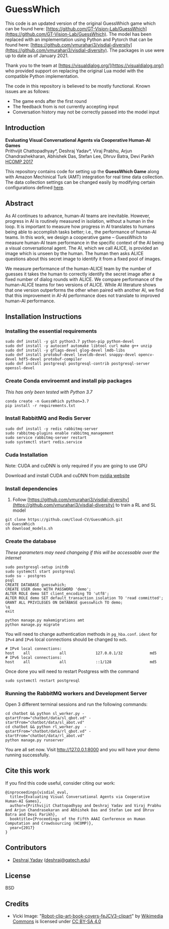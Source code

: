 # GuessWhich

This code is an updated version of the original GuessWhich game which can be found here: [https://github.com/GT-Vision-Lab/GuessWhich](https://github.com/GT-Vision-Lab/GuessWhich). The model has been replaced with an implementation using Python and Pytorch that can be found here: [https://github.com/vmurahari3/visdial-diversity](https://github.com/vmurahari3/visdial-diversity). The packages in use were up to date as of January 2021.

Thank you to the team at [https://visualdialog.org/](https://visualdialog.org/) who provided support on replacing the original Lua model with the compatible Python implementation.

The code in this repository is believed to be mostly functional. Known issues are as follows:
* The game ends after the first round
* The feedback from is not currently accepting input
* Conversation history may not be correctly passed into the model input

## Introduction

**Evaluating Visual Conversational Agents via Cooperative Human-AI Games**  
Prithvijit Chattopadhyay*, Deshraj Yadav*, Viraj Prabhu, Arjun Chandrashekharan, Abhishek Das, Stefan Lee, Dhruv Batra, Devi Parikh  
[HCOMP 2017][4]

This repository contains code for setting up the **GuessWhich Game** along with Amazon Mechinical Turk (AMT) integration for real time data collection. The data collection settings can be changed easily by modifying certain configurations defined [here](https://github.com/VT-vision-lab/GuessWhich/blob/master/amt/constants.py).

## Abstract

As AI continues to advance, human-AI teams are inevitable. However, progress in AI is routinely measured in isolation, without a human in the loop. It is important to measure how progress in AI translates to humans being able to accomplish tasks better; i.e., the performance of human-AI teams. In this work, we design a cooperative game – GuessWhich to measure human-AI team performance in the specific context of the AI being a visual conversational agent. The AI, which we call ALICE, is provided an image which is unseen by the human. The human then asks ALICE questions about this secret image to identify it from a fixed pool of images.

We measure performance of the human-ALICE team by the number of guesses it takes the human to correctly identify the secret image after a fixed number of dialog rounds with ALICE. We compare performance of the human-ALICE teams for two versions of ALICE. While AI literature shows that one version outperforms the other when paired with another AI, we find that this improvement in AI-AI performance does not translate to improved human-AI performance.


## Installation Instructions

### Installing the essential requirements

```shell
sudo dnf install -y git python3.7 python-pip python-devel
sudo dnf install -y autoconf automake libtool curl make g++ unzip
sudo dnf install -y gflags-devel glog-devel lmdb-libs
sudo dnf install protobuf-devel leveldb-devel snappy-devel opencv-devel hdf5-devel protobuf-compiler
sudo dnf install postgresql postgresql-contrib postgresql-server openssl-devel
```

### Create Conda enviroemnt and install pip packages

*This has only been tested with Python 3.7*

```
conda create -n GuessWhich python=3.7
pip install -r requirements.txt
```

### Install RabbitMQ and Redis Server

```shell
sudo dnf install -y redis rabbitmq-server
sudo rabbitmq-plugins enable rabbitmq_management
sudo service rabbitmq-server restart
sudo systemctl start redis.service
```

### Cuda Installation

Note: CUDA and cuDNN is only required if you are going to use GPU

Download and install CUDA and cuDNN from [nvidia website](https://developer.nvidia.com/cuda-downloads)

### Install dependencies

1. Follow [https://github.com/vmurahari3/visdial-diversity](https://github.com/vmurahari3/visdial-diversity) to train a RL and SL model

```shell
git clone https://github.com/Cloud-CV/GuessWhich.git
cd GuessWhich
sh download_models.sh
```

### Create the database

*These parameters may need changeing if this will be accessable over the internet*

```shell
sudo postgresql-setup initdb
sudo systemctl start postgresql
sudo su - postgres
psql
CREATE DATABASE guesswhich;
CREATE USER demo WITH PASSWORD 'demo';
ALTER ROLE demo SET client_encoding TO 'utf8';
ALTER ROLE demo SET default_transaction_isolation TO 'read committed';
GRANT ALL PRIVILEGES ON DATABASE guesswhich TO demo;
\q
exit

python manage.py makemigrations amt
python manage.py migrate
```

You will need to change authentication methods in `pg_hba.conf`. `ident` for `IPv4` and `IPv6` local connections should be changed to `md5`.

```
# IPv4 local connections:
host    all             all             127.0.0.1/32            md5
# IPv6 local connections:
host    all             all             ::1/128                 md5
```

Once done you will need to restart Postgress with the command

```shell
sudo systemctl restart postgresql
```

### Running the RabbitMQ workers and Development Server

Open 3 different terminal sessions and run the following commands:

```shell
cd chatbot && python sl_worker.py -qstartFrom="chatbot/data/sl_qbot.vd" -startFrom="chatbot/data/sl_abot.vd"
cd chatbot && python rl_worker.py  -qstartFrom="chatbot/data/rl_qbot.vd" -startFrom="chatbot/data/rl_abot.vd"
python manage.py runserver
```

You are all set now. Visit http://127.0.0.1:8000 and you will have your demo running successfully.


## Cite this work

If you find this code useful, consider citing our work:

```
@inproceedings{visdial_eval,
  title={Evaluating Visual Conversational Agents via Cooperative Human-AI Games},
  author={Prithvijit Chattopadhyay and Deshraj Yadav and Viraj Prabhu and Arjun Chandrasekaran and Abhishek Das and Stefan Lee and Dhruv Batra and Devi Parikh},
  booktitle={Proceedings of the Fifth AAAI Conference on Human Computation and Crowdsourcing (HCOMP)},
  year={2017}
}
```

## Contributors

* [Deshraj Yadav][2] (deshraj@gatech.edu)

## License

BSD

## Credits

- Vicki Image: "[Robot-clip-art-book-covers-feJCV3-clipart](https://commons.wikimedia.org/wiki/File:Robot-clip-art-book-covers-feJCV3-clipart.png)" by [Wikimedia Commons](https://commons.wikimedia.org) is licensed under [CC BY-SA 4.0](https://creativecommons.org/licenses/by-sa/4.0/deed.en)

[1]: https://arxiv.org/abs/1611.08669
[2]: http://deshraj.github.io
[4]: http://www.humancomputation.com/2017/
